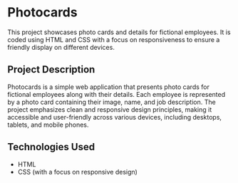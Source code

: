 # Photocards

This project showcases photo cards and details for fictional employees. It is coded using HTML and CSS with a focus on responsiveness to ensure a friendly display on different devices.

## Project Description

Photocards is a simple web application that presents photo cards for fictional employees along with their details. Each employee is represented by a photo card containing their image, name, and job description. The project emphasizes clean and responsive design principles, making it accessible and user-friendly across various devices, including desktops, tablets, and mobile phones.

## Technologies Used

- HTML
- CSS (with a focus on responsive design)
